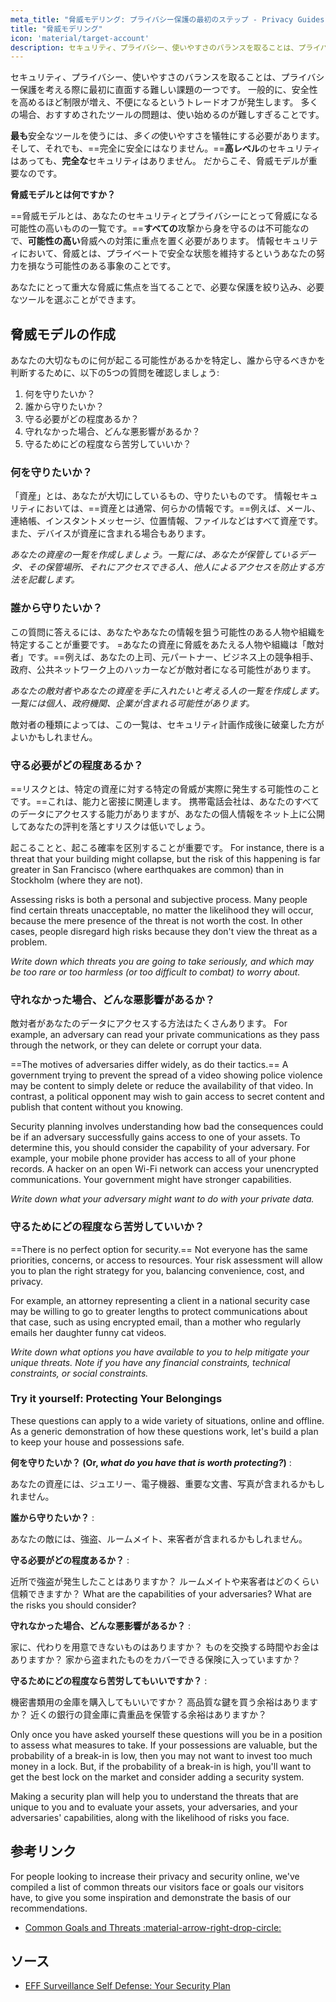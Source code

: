 ```yaml
---
meta_title: "脅威モデリング: プライバシー保護の最初のステップ - Privacy Guides"
title: "脅威モデリング"
icon: 'material/target-account'
description: セキュリティ、プライバシー、使いやすさのバランスを取ることは、プライバシー保護を考える際に最初に直面する難しい課題の一つです。
---
```


セキュリティ、プライバシー、使いやすさのバランスを取ることは、プライバシー保護を考える際に最初に直面する難しい課題の一つです。 一般的に、安全性を高めるほど制限が増え、不便になるというトレードオフが発生します。 多くの場合、おすすめされたツールの問題は、使い始めるのが難しすぎることです。

**最も**安全なツールを使うには、*多くの*使いやすさを犠牲にする必要があります。 そして、それでも、==完全に安全にはなりません。==**高レベル**のセキュリティはあっても、**完全な**セキュリティはありません。 だからこそ、脅威モデルが重要なのです。

**脅威モデルとは何ですか？**

==脅威モデルとは、あなたのセキュリティとプライバシーにとって脅威になる可能性の高いものの一覧です。==**すべての**攻撃から身を守るのは不可能なので、**可能性の高い**脅威への対策に重点を置く必要があります。 情報セキュリティにおいて、脅威とは、プライベートで安全な状態を維持するというあなたの努力を損なう可能性のある事象のことです。

あなたにとって重大な脅威に焦点を当てることで、必要な保護を絞り込み、必要なツールを選ぶことができます。

## 脅威モデルの作成

あなたの大切なものに何が起こる可能性があるかを特定し、誰から守るべきかを判断するために、以下の5つの質問を確認しましょう:

1. 何を守りたいか？
2. 誰から守りたいか？
3. 守る必要がどの程度あるか？
4. 守れなかった場合、どんな悪影響があるか？
5. 守るためにどの程度なら苦労していいか？

### 何を守りたいか？

「資産」とは、あなたが大切にしているもの、守りたいものです。 情報セキュリティにおいては、==資産とは通常、何らかの情報です。==例えば、メール、連絡帳、インスタントメッセージ、位置情報、ファイルなどはすべて資産です。 また、デバイスが資産に含まれる場合もあります。

*あなたの資産の一覧を作成しましょう。一覧には、あなたが保管しているデータ、その保管場所、それにアクセスできる人、他人によるアクセスを防止する方法を記載します。*

### 誰から守りたいか？

この質問に答えるには、あなたやあなたの情報を狙う可能性のある人物や組織を特定することが重要です。 =あなたの資産に脅威をあたえる人物や組織は「敵対者」です。==例えば、あなたの上司、元パートナー、ビジネス上の競争相手、政府、公共ネットワーク上のハッカーなどが敵対者になる可能性があります。

*あなたの敵対者やあなたの資産を手に入れたいと考える人の一覧を作成します。 一覧には個人、政府機関、企業が含まれる可能性があります。*

敵対者の種類によっては、この一覧は、セキュリティ計画作成後に破棄した方がよいかもしれません。

### 守る必要がどの程度あるか？

==リスクとは、特定の資産に対する特定の脅威が実際に発生する可能性のことです。==これは、能力と密接に関連します。 携帯電話会社は、あなたのすべてのデータにアクセスする能力がありますが、あなたの個人情報をネット上に公開してあなたの評判を落とすリスクは低いでしょう。

起こることと、起こる確率を区別することが重要です。 For instance, there is a threat that your building might collapse, but the risk of this happening is far greater in San Francisco (where earthquakes are common) than in Stockholm (where they are not).

Assessing risks is both a personal and subjective process. Many people find certain threats unacceptable, no matter the likelihood they will occur, because the mere presence of the threat is not worth the cost. In other cases, people disregard high risks because they don't view the threat as a problem.

*Write down which threats you are going to take seriously, and which may be too rare or too harmless (or too difficult to combat) to worry about.*

### 守れなかった場合、どんな悪影響があるか？

敵対者があなたのデータにアクセスする方法はたくさんあります。 For example, an adversary can read your private communications as they pass through the network, or they can delete or corrupt your data.

==The motives of adversaries differ widely, as do their tactics.== A government trying to prevent the spread of a video showing police violence may be content to simply delete or reduce the availability of that video. In contrast, a political opponent may wish to gain access to secret content and publish that content without you knowing.

Security planning involves understanding how bad the consequences could be if an adversary successfully gains access to one of your assets. To determine this, you should consider the capability of your adversary. For example, your mobile phone provider has access to all of your phone records. A hacker on an open Wi-Fi network can access your unencrypted communications. Your government might have stronger capabilities.

*Write down what your adversary might want to do with your private data.*

### 守るためにどの程度なら苦労していいか？

==There is no perfect option for security.== Not everyone has the same priorities, concerns, or access to resources. Your risk assessment will allow you to plan the right strategy for you, balancing convenience, cost, and privacy.

For example, an attorney representing a client in a national security case may be willing to go to greater lengths to protect communications about that case, such as using encrypted email, than a mother who regularly emails her daughter funny cat videos.

*Write down what options you have available to you to help mitigate your unique threats. Note if you have any financial constraints, technical constraints, or social constraints.*

### Try it yourself: Protecting Your Belongings

These questions can apply to a wide variety of situations, online and offline. As a generic demonstration of how these questions work, let's build a plan to keep your house and possessions safe.

**何を守りたいか？ (Or, *what do you have that is worth protecting?*)**
:

あなたの資産には、ジュエリー、電子機器、重要な文書、写真が含まれるかもしれません。

**誰から守りたいか？**
:

あなたの敵には、強盗、ルームメイト、来客者が含まれるかもしれません。

**守る必要がどの程度あるか？**
:

近所で強盗が発生したことはありますか？ ルームメイトや来客者はどのくらい信頼できますか？ What are the capabilities of your adversaries? What are the risks you should consider?

**守れなかった場合、どんな悪影響があるか？**
:

家に、代わりを用意できないものはありますか？ ものを交換する時間やお金はありますか？ 家から盗まれたものをカバーできる保険に入っていますか？

**守るためにどの程度なら苦労してもいいですか？**
:

機密書類用の金庫を購入してもいいですか？ 高品質な鍵を買う余裕はありますか？ 近くの銀行の貸金庫に貴重品を保管する余裕はありますか？

Only once you have asked yourself these questions will you be in a position to assess what measures to take. If your possessions are valuable, but the probability of a break-in is low, then you may not want to invest too much money in a lock. But, if the probability of a break-in is high, you'll want to get the best lock on the market and consider adding a security system.

Making a security plan will help you to understand the threats that are unique to you and to evaluate your assets, your adversaries, and your adversaries' capabilities, along with the likelihood of risks you face.

## 参考リンク

For people looking to increase their privacy and security online, we've compiled a list of common threats our visitors face or goals our visitors have, to give you some inspiration and demonstrate the basis of our recommendations.

- [Common Goals and Threats :material-arrow-right-drop-circle:](common-threats.md)

## ソース

- [EFF Surveillance Self Defense: Your Security Plan](https://ssd.eff.org/en/module/your-security-plan)
